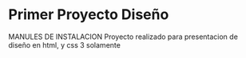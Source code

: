 # Primer Proyecto Diseño
MANULES DE INSTALACION
Proyecto realizado para presentacion de diseño en html, y css 3 solamente
